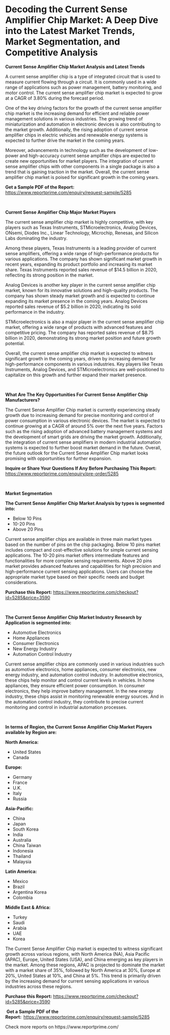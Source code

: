 <p><h1>Decoding the Current Sense Amplifier Chip Market: A Deep Dive into the Latest Market Trends, Market Segmentation, and Competitive Analysis</h1></p><p><strong>Current Sense Amplifier Chip Market Analysis and Latest Trends</strong></p>
<p><p>A current sense amplifier chip is a type of integrated circuit that is used to measure current flowing through a circuit. It is commonly used in a wide range of applications such as power management, battery monitoring, and motor control. The current sense amplifier chip market is expected to grow at a CAGR of 3.80% during the forecast period.</p><p>One of the key driving factors for the growth of the current sense amplifier chip market is the increasing demand for efficient and reliable power management solutions in various industries. The growing trend of miniaturization and automation in electronic devices is also contributing to the market growth. Additionally, the rising adoption of current sense amplifier chips in electric vehicles and renewable energy systems is expected to further drive the market in the coming years.</p><p>Moreover, advancements in technology such as the development of low-power and high-accuracy current sense amplifier chips are expected to create new opportunities for market players. The integration of current sense amplifier chips with other components in a single package is also a trend that is gaining traction in the market. Overall, the current sense amplifier chip market is poised for significant growth in the coming years.</p></p>
<p><strong>Get a Sample PDF of the Report:&nbsp;</strong> <a href="https://www.reportprime.com/enquiry/request-sample/5285">https://www.reportprime.com/enquiry/request-sample/5285</a></p>
<p>&nbsp;</p>
<p><strong>Current Sense Amplifier Chip Major Market Players</strong></p>
<p><p>The current sense amplifier chip market is highly competitive, with key players such as Texas Instruments, STMicroelectronics, Analog Devices, ONsemi, Diodes Inc., Linear Technology, Microchip, Renesas, and Silicon Labs dominating the industry. </p><p>Among these players, Texas Instruments is a leading provider of current sense amplifiers, offering a wide range of high-performance products for various applications. The company has shown significant market growth in recent years, expanding its product portfolio and increasing its market share. Texas Instruments reported sales revenue of $14.5 billion in 2020, reflecting its strong position in the market.</p><p>Analog Devices is another key player in the current sense amplifier chip market, known for its innovative solutions and high-quality products. The company has shown steady market growth and is expected to continue expanding its market presence in the coming years. Analog Devices reported sales revenue of $5.2 billion in 2020, indicating its solid performance in the industry.</p><p>STMicroelectronics is also a major player in the current sense amplifier chip market, offering a wide range of products with advanced features and competitive pricing. The company has reported sales revenue of $8.75 billion in 2020, demonstrating its strong market position and future growth potential.</p><p>Overall, the current sense amplifier chip market is expected to witness significant growth in the coming years, driven by increasing demand for high-performance components in various industries. Key players like Texas Instruments, Analog Devices, and STMicroelectronics are well-positioned to capitalize on this growth and further expand their market presence.</p></p>
<p>&nbsp;</p>
<p><strong>What Are The Key Opportunities For Current Sense Amplifier Chip Manufacturers?</strong></p>
<p><p>The Current Sense Amplifier Chip market is currently experiencing steady growth due to increasing demand for precise monitoring and control of power consumption in various electronic devices. The market is expected to continue growing at a CAGR of around 5% over the next five years. Factors such as the rising adoption of advanced battery management systems and the development of smart grids are driving the market growth. Additionally, the integration of current sense amplifiers in modern industrial automation systems is expected to further boost market demand in the future. Overall, the future outlook for the Current Sense Amplifier Chip market looks promising with opportunities for further expansion.</p></p>
<p><strong>Inquire or Share Your Questions If Any Before Purchasing This Report:</strong> <a href="https://www.reportprime.com/enquiry/pre-order/5285">https://www.reportprime.com/enquiry/pre-order/5285</a></p>
<p>&nbsp;</p>
<p><strong>Market Segmentation</strong></p>
<p><strong>The Current Sense Amplifier Chip Market Analysis by types is segmented into:</strong></p>
<p><ul><li>Below 10 Pins</li><li>10-20 Pins</li><li>Above 20 Pins</li></ul></p>
<p><p>Current sense amplifier chips are available in three main market types based on the number of pins on the chip packaging. Below 10 pins market includes compact and cost-effective solutions for simple current sensing applications. The 10-20 pins market offers intermediate features and functionalities for more complex sensing requirements. Above 20 pins market provides advanced features and capabilities for high precision and high-performance current sensing applications. Users can choose the appropriate market type based on their specific needs and budget considerations.</p></p>
<p><strong>Purchase this Report:&nbsp;</strong><a href="https://www.reportprime.com/checkout?id=5285&price=3590">https://www.reportprime.com/checkout?id=5285&price=3590</a></p>
<p>&nbsp;</p>
<p><strong>The Current Sense Amplifier Chip Market Industry Research by Application is segmented into:</strong></p>
<p><ul><li>Automotive Electronics</li><li>Home Appliances</li><li>Consumer Electronics</li><li>New Energy Industry</li><li>Automation Control Industry</li></ul></p>
<p><p>Current sense amplifier chips are commonly used in various industries such as automotive electronics, home appliances, consumer electronics, new energy industry, and automation control industry. In automotive electronics, these chips help monitor and control current levels in vehicles. In home appliances, they ensure efficient power consumption. In consumer electronics, they help improve battery management. In the new energy industry, these chips assist in monitoring renewable energy sources. And in the automation control industry, they contribute to precise current monitoring and control in industrial automation processes.</p></p>
<p>&nbsp;</p>
<p><strong>In terms of Region, the Current Sense Amplifier Chip Market Players available by Region are:</strong></p>
<p>
    <p> <strong> North America: </strong>
        <ul>
            <li>United States</li>
            <li>Canada</li>
        </ul>
        </p> 
    <p> <strong> Europe: </strong>
        <ul>
            <li>Germany</li>
            <li>France</li>
            <li>U.K.</li>
            <li>Italy</li>
            <li>Russia</li>
        </ul>
        </p> 
    <p> <strong> Asia-Pacific: </strong>
        <ul>
            <li>China</li>
            <li>Japan</li>
            <li>South Korea</li>
            <li>India</li>
            <li>Australia</li>
            <li>China Taiwan</li>
            <li>Indonesia</li>
            <li>Thailand</li>
            <li>Malaysia</li>
        </ul>
        </p> 
    <p> <strong> Latin America: </strong>
        <ul>
            <li>Mexico</li>
            <li>Brazil</li>
            <li>Argentina Korea</li>
            <li>Colombia</li>
        </ul>
        </p> 
    <p> <strong> Middle East & Africa: </strong>
        <ul>
            <li>Turkey</li>
            <li>Saudi</li>
            <li>Arabia</li>
            <li>UAE</li>
            <li>Korea</li>
        </ul>
    </p>
    </p>
<p><p>The Current Sense Amplifier Chip market is expected to witness significant growth across various regions, with North America (NA), Asia Pacific (APAC), Europe, United States (USA), and China emerging as key players in the market. Among these regions, APAC is projected to dominate the market with a market share of 35%, followed by North America at 30%, Europe at 20%, United States at 10%, and China at 5%. This trend is primarily driven by the increasing demand for current sensing applications in various industries across these regions.</p></p>
<p><strong>Purchase this Report: </strong><a href="https://www.reportprime.com/checkout?id=5285&price=3590">https://www.reportprime.com/checkout?id=5285&price=3590</a></p>
<p>&nbsp;<strong>Get a Sample PDF of the Report:&nbsp;&nbsp;</strong><a href="https://www.reportprime.com/enquiry/request-sample/5285">https://www.reportprime.com/enquiry/request-sample/5285</a></p>
<p><strong></strong></p>
<p>Check more reports on https://www.reportprime.com/</p>